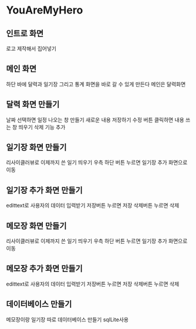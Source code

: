 # YouAreMyHero

## 인트로 화면
로고 제작해서 집어넣기

## 메인 화면
 하단 바에 달력과 일기장 그리고 통계 화면을 바로 갈 수 있게 만든다
 메인은 달력화면

## 달력 화면 만들기
날짜 선택하면 일정 나오는 창 만들기
새로운 내용 저장하기
수정 버튼 클릭하면 내용 쓰는 창 띄우기
삭제 기능 추가

## 일기장 화면 만들기
리사이클러뷰로 이제까지 쓴 일기 띄우기
우측 하단 버튼 누르면 일기장 추가 화면으로 이동

## 일기장 추가 화면 만들기
edittext로 사용자의 데이터 입력받기
저장버튼 누르면 저장
삭제버튼 누르면 삭제

## 메모장 화면 만들기
리사이클러뷰로 이제까지 쓴 일기 띄우기
우측 하단 버튼 누르면 일기장 추가 화면으로 이동

## 메모장 추가 화면 만들기
edittext로 사용자의 데이터 입력받기
저장버튼 누르면 저장
삭제버튼 누르면 삭제

## 데이터베이스 만들기
메모장이랑 일기장 따로 데이터베이스 만들기
sqlLite사용

